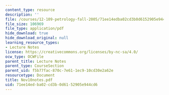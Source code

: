 ```yaml
---
content_type: resource
description: ''
file: /courses/12-109-petrology-fall-2005/71ee14edba02cd3b0d6152905e944cd6_Nov10notes.pdf
file_size: 106969
file_type: application/pdf
hide_download: true
hide_download_original: null
learning_resource_types:
- Lecture Notes
license: https://creativecommons.org/licenses/by-nc-sa/4.0/
ocw_type: OCWFile
parent_title: Lecture Notes
parent_type: CourseSection
parent_uid: f5b77fac-870c-7e61-1ec9-10cd30e2a62e
resourcetype: Document
title: Nov10notes.pdf
uid: 71ee14ed-ba02-cd3b-0d61-52905e944cd6
---
```

